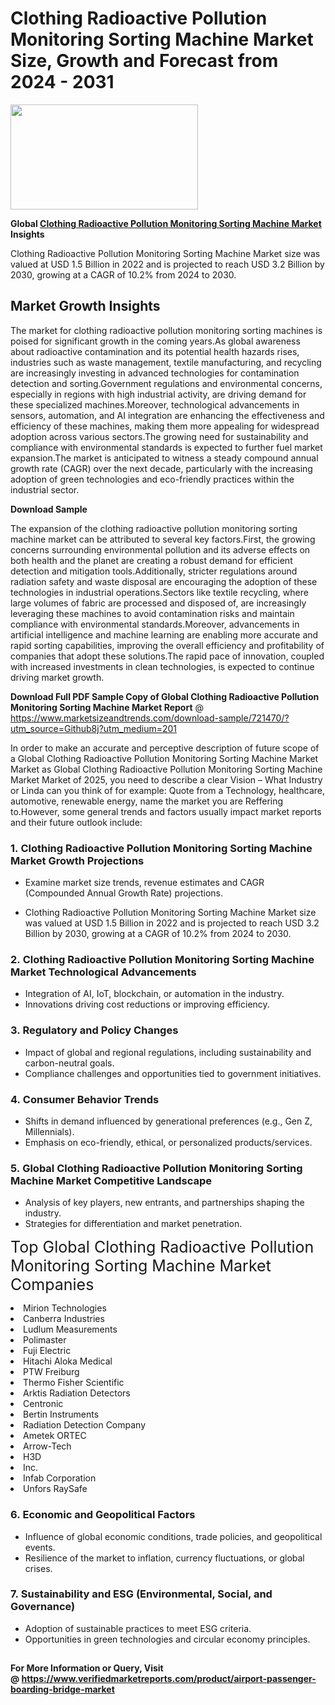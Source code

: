 <H1>Clothing Radioactive Pollution Monitoring Sorting Machine Market Size, Growth and Forecast from 2024 - 2031</H1><img class="aligncenter size-medium wp-image-584254" src="https://thirdeyenews.in/wp-content/uploads/2024/09/Global-Market-Research-300x168.jpeg" alt="" width="300" height="168" /><p><strong>Global&nbsp;<a href="https://www.marketsizeandtrends.com/download-sample/721470/?utm_source=Github8j?utm_medium=201">Clothing Radioactive Pollution Monitoring Sorting Machine Market</a> Insights</strong></p><p>Clothing Radioactive Pollution Monitoring Sorting Machine Market size was valued at USD 1.5 Billion in 2022 and is projected to reach USD 3.2 Billion by 2030, growing at a CAGR of 10.2% from 2024 to 2030.</p><p><h2>Market Growth Insights</h2> <p>The market for clothing radioactive pollution monitoring sorting machines is poised for significant growth in the coming years.As global awareness about radioactive contamination and its potential health hazards rises, industries such as waste management, textile manufacturing, and recycling are increasingly investing in advanced technologies for contamination detection and sorting.Government regulations and environmental concerns, especially in regions with high industrial activity, are driving demand for these specialized machines.Moreover, technological advancements in sensors, automation, and AI integration are enhancing the effectiveness and efficiency of these machines, making them more appealing for widespread adoption across various sectors.The growing need for sustainability and compliance with environmental standards is expected to further fuel market expansion.The market is anticipated to witness a steady compound annual growth rate (CAGR) over the next decade, particularly with the increasing adoption of green technologies and eco-friendly practices within the industrial sector.</p> <p><strong>Download Sample</strong></p> <p>The expansion of the clothing radioactive pollution monitoring sorting machine market can be attributed to several key factors.First, the growing concerns surrounding environmental pollution and its adverse effects on both health and the planet are creating a robust demand for efficient detection and mitigation tools.Additionally, stricter regulations around radiation safety and waste disposal are encouraging the adoption of these technologies in industrial operations.Sectors like textile recycling, where large volumes of fabric are processed and disposed of, are increasingly leveraging these machines to avoid contamination risks and maintain compliance with environmental standards.Moreover, advancements in artificial intelligence and machine learning are enabling more accurate and rapid sorting capabilities, improving the overall efficiency and profitability of companies that adopt these solutions.The rapid pace of innovation, coupled with increased investments in clean technologies, is expected to continue driving market growth.<p><span class=""><strong>Download Full PDF Sample Copy of Global Clothing Radioactive Pollution Monitoring Sorting Machine Market Report</strong> @ <a href="https://www.marketsizeandtrends.com/download-sample/721470/?utm_source=Github8j?utm_medium=201" target="_blank">https://www.marketsizeandtrends.com/download-sample/721470/?utm_source=Github8j?utm_medium=201</a></span></p><p>In order to make an accurate and perceptive description of future scope of a Global&nbsp;Clothing Radioactive Pollution Monitoring Sorting Machine Market Market as Global&nbsp;Clothing Radioactive Pollution Monitoring Sorting Machine Market Market of 2025, you need to describe a clear Vision &ndash; What Industry or Linda can you think of for example: Quote from a Technology, healthcare, automotive, renewable energy, name the market you are Reffering to.However, some general trends and factors usually impact market reports and their future outlook include:</p><h3>1.&nbsp;<strong>Clothing Radioactive Pollution Monitoring Sorting Machine Market Growth Projections</strong></h3><ul><li>Examine market size trends, revenue estimates and CAGR (Compounded Annual Growth Rate) projections.</li><li><p>Clothing Radioactive Pollution Monitoring Sorting Machine Market size was valued at USD 1.5 Billion in 2022 and is projected to reach USD 3.2 Billion by 2030, growing at a CAGR of 10.2% from 2024 to 2030.</p></li></ul><h3>2.&nbsp;<strong>Clothing Radioactive Pollution Monitoring Sorting Machine Market Technological Advancements</strong></h3><ul><li>Integration of AI, IoT, blockchain, or automation in the industry.</li><li>Innovations driving cost reductions or improving efficiency.</li></ul><h3>3.&nbsp;<strong>Regulatory and Policy Changes</strong></h3><ul><li>Impact of global and regional regulations, including sustainability and carbon-neutral goals.</li><li>Compliance challenges and opportunities tied to government initiatives.</li></ul><h3>4.&nbsp;<strong>Consumer Behavior Trends</strong></h3><ul><li>Shifts in demand influenced by generational preferences (e.g., Gen Z, Millennials).</li><li>Emphasis on eco-friendly, ethical, or personalized products/services.</li></ul><h3>5.&nbsp;<strong>Global Clothing Radioactive Pollution Monitoring Sorting Machine Market Competitive Landscape</strong></h3><ul><li>Analysis of key players, new entrants, and partnerships shaping the industry.</li><li>Strategies for differentiation and market penetration.</li></ul><p data-pm-slice="1 1 []"><span style="color: inherit; font-family: inherit; font-size: 25px;">Top Global Clothing Radioactive Pollution Monitoring Sorting Machine Market Companies</span></p><div class="" data-test-id=""><p><li>Mirion Technologies</li><li> Canberra Industries</li><li> Ludlum Measurements</li><li> Polimaster</li><li> Fuji Electric</li><li> Hitachi Aloka Medical</li><li> PTW Freiburg</li><li> Thermo Fisher Scientific</li><li> Arktis Radiation Detectors</li><li> Centronic</li><li> Bertin Instruments</li><li> Radiation Detection Company</li><li> Ametek ORTEC</li><li> Arrow-Tech</li><li> H3D</li><li> Inc.</li><li> Infab Corporation</li><li> Unfors RaySafe</li></p></div><h3>6.&nbsp;<strong>Economic and Geopolitical Factors</strong></h3><ul><li>Influence of global economic conditions, trade policies, and geopolitical events.</li><li>Resilience of the market to inflation, currency fluctuations, or global crises.</li></ul><h3>7.&nbsp;<strong>Sustainability and ESG (Environmental, Social, and Governance)</strong></h3><ul><li>Adoption of sustainable practices to meet ESG criteria.</li><li>Opportunities in green technologies and circular economy principles.</li></ul><h2><strong style="font-size: 14px;">For More Information or Query, Visit @&nbsp;</strong><a style="background-color: #ffffff; font-size: 14px;" href="https://www.marketsizeandtrends.com/report/clothing-radioactive-pollution-monitoring-sorting-machine-market/" target="_blank">https://www.verifiedmarketreports.com/product/airport-passenger-boarding-bridge-market</a></h2>
